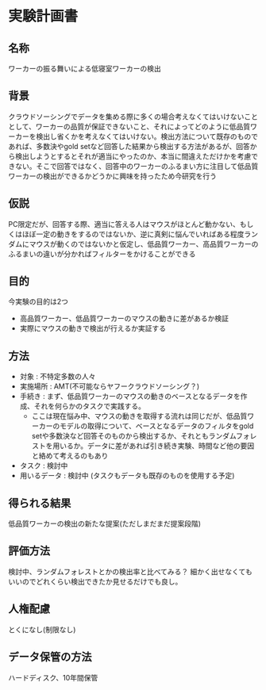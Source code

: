 # 実験計画書

## 名称

ワーカーの振る舞いによる低寝室ワーカーの検出

## 背景

クラウドソーシングでデータを集める際に多くの場合考えなくてはいけないこととして、ワーカーの品質が保証できないこと、それによってどのように低品質ワーカーを検出し省くかを考えなくてはいけない。検出方法について既存のものであれば、多数決やgold setなど回答した結果から検出する方法があるが、回答から検出しようとするとそれが適当にやったのか、本当に間違えただけかを考慮できない。そこで回答ではなく、回答中のワーカーのふるまい方に注目して低品質ワーカーの検出ができるかどうかに興味を持ったため今研究を行う

## 仮説

PC限定だが、回答する際、適当に答える人はマウスがほとんど動かない、もしくはほぼ一定の動きをするのではないか、逆に真剣に悩んでいればある程度ランダムにマウスが動くのではないかと仮定し、低品質ワーカー、高品質ワーカーのふるまいの違いが分かればフィルターをかけることができる

## 目的

今実験の目的は2つ

- 高品質ワーカー、低品質ワーカーのマウスの動きに差があるか検証
- 実際にマウスの動きで検出が行えるか実証する

## 方法

- 対象 : 不特定多数の人々
- 実施場所 : AMT(不可能ならヤフークラウドソーシング？)
- 手続き : まず、低品質ワーカーのマウスの動きのベースとなるデータを作成、それを何らかのタスクで実践する。
  - ここは現在悩み中、マウスの動きを取得する流れは同じだが、低品質ワーカーのモデルの取得について、ベースとなるデータのフィルタをgold setや多数決など回答そのものから検出するか、それともランダムフォレストを用いるか。データに差があれば引き続き実験、時間など他の要因と絡めて考えるのもあり
- タスク : 検討中
- 用いるデータ : 検討中 (タスクもデータも既存のものを使用する予定)

## 得られる結果

低品質ワーカーの検出の新たな提案(ただしまだまだ提案段階)

## 評価方法

検討中、ランダムフォレストとかの検出率と比べてみる？
細かく出せなくてもいいのでどれくらい検出できたか見せるだけでも良し。

## 人権配慮

とくになし(制限なし)

## データ保管の方法

ハードディスク、10年間保管